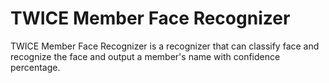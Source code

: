 # TWICE Member Face Recognizer
TWICE Member Face Recognizer is a recognizer that can classify face and recognize the face and output a member's name with confidence percentage.
